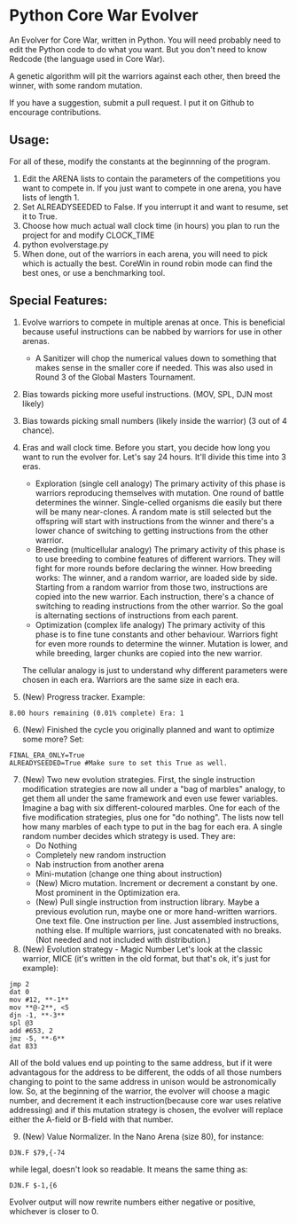 # Python Core War Evolver

An Evolver for Core War, written in Python. You will need probably need to edit the Python code to do what you want. But you don't need to know Redcode (the language used in Core War).

A genetic algorithm will pit the warriors against each other, then breed the winner, with some random mutation.

If you have a suggestion, submit a pull request. I put it on Github to encourage contributions.

## Usage:

For all of these, modify the constants at the beginnning of the program.

1. Edit the ARENA lists to contain the parameters of the competitions you want to compete in. If you just want to compete in one arena, you have lists of length 1.
2. Set ALREADYSEEDED to False. If you interrupt it and want to resume, set it to True.
3. Choose how much actual wall clock time (in hours) you plan to run the project for and modify CLOCK_TIME
4. python evolverstage.py
5. When done, out of the warriors in each arena, you will need to pick which is actually the best. CoreWin in round robin mode can find the best ones, or use a benchmarking tool.

## Special Features:

1. Evolve warriors to compete in multiple arenas at once. This is beneficial because useful instructions can be nabbed by warriors for use in other arenas.
	- A Sanitizer will chop the numerical values down to something that makes sense in the smaller core if needed. This was also used in Round 3 of the Global Masters Tournament.
2. Bias towards picking more useful instructions. (MOV, SPL, DJN most likely)
3. Bias towards picking small numbers (likely inside the warrior) (3 out of 4 chance).
4. Eras and wall clock time. Before you start, you decide how long you want to run the evolver for. Let's say 24 hours. It'll divide this time into 3 eras.
	- Exploration (single cell analogy)
		The primary activity of this phase is warriors reproducing themselves with mutation. One round of battle determines the winner. Single-celled organisms die easily but there will be many near-clones. A random mate is still selected but the offspring will start with instructions from the winner and there's a lower chance of switching to getting instructions from the other warrior.
	- Breeding (multicellular analogy)
		The primary activity of this phase is to use breeding to combine features of different warriors. They will fight for more rounds before declaring the winner. How breeding works: The winner, and a random warrior, are loaded side by side. Starting from a random warrior from those two, instructions are copied into the new warrior. Each instruction, there's a chance of switching to reading instructions from the other warrior. So the goal is alternating sections of instructions from each parent.
	- Optimization (complex life analogy)
		The primary activity of this phase is to fine tune constants and other behaviour. Warriors fight for even more rounds to determine the winner. Mutation is lower, and while breeding, larger chunks are copied into the new warrior.

	The cellular analogy is just to understand why different parameters were chosen in each era. Warriors are the same size in each era.
5. (New) Progress tracker. Example:
```
8.00 hours remaining (0.01% complete) Era: 1
```
6. (New) Finished the cycle you originally planned and want to optimize some more? Set:
```
FINAL_ERA_ONLY=True
ALREADYSEEDED=True #Make sure to set this True as well.
```

7. (New) Two new evolution strategies.
    First, the single instruction modification strategies are now all under a "bag of marbles" analogy, to get them all under the same framework and even use fewer variables. Imagine a bag with six different-coloured marbles. One for each of the five modification strategies, plus one for "do nothing". The lists now tell how many marbles of each type to put in the bag for each era. A single random number decides which strategy is used. They are:
	- Do Nothing
	- Completely new random instruction
	- Nab instruction from another arena
	- Mini-mutation (change one thing about instruction)
	- (New) Micro mutation. Increment or decrement a constant by one. Most prominent in the Optimization era.
	- (New) Pull single instruction from instruction library. Maybe a previous evolution run, maybe one or more hand-written warriors. One text file. One instruction per line. Just assembled instructions, nothing else. If multiple warriors, just concatenated with no breaks. (Not needed and not included with distribution.)
8. (New) Evolution strategy - Magic Number
	Let's look at the classic warrior, MICE (it's written in the old format, but that's ok, it's just for example):
```
jmp 2
dat 0
mov #12, **-1**
mov **@-2**, <5
djn -1, **-3**
spl @3
add #653, 2
jmz -5, **-6**
dat 833
```
All of the bold values end up pointing to the same address, but if it were advantagous for the address to be different, the odds of all those numbers changing to point to the same address in unison would be astronomically low. So, at the beginning of the warrior, the evolver will choose a magic number, and decrement it each instruction(because core war uses relative addressing) and if this mutation strategy is chosen, the evolver will replace either the A-field or B-field with that number. 

9. (New) Value Normalizer.
	In the Nano Arena (size 80), for instance:
```
DJN.F $79,{-74
```
while legal, doesn't look so readable. It means the same thing as:
```
DJN.F $-1,{6
```
Evolver output will now rewrite numbers either negative or positive, whichever is closer to 0.